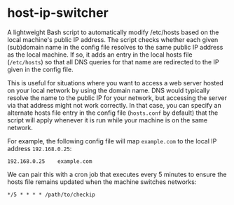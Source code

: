 # host-ip-switcher
A lightweight Bash script to automatically modify /etc/hosts based on the local machine's public IP address.
The script checks whether each given (sub)domain name in the config file resolves to the same public IP address as the local machine.
If so, it adds an entry in the local hosts file (`/etc/hosts`) so that all DNS queries for that name are redirected to the IP given in the config file.

This is useful for situations where you want to access a web server hosted on your local network by using the domain name.
DNS would typically resolve the name to the public IP for your network, but accessing the server via that address might not work correctly.
In that case, you can specify an alternate hosts file entry in the config file (`hosts.conf` by default) that the script will apply whenever it is run while your machine is on the same network.

For example, the following config file will map `example.com` to the local IP address `192.168.0.25`:
```
192.168.0.25	example.com
```

We can pair this with a cron job that executes every 5 minutes to ensure the hosts file remains updated when the machine switches networks:
```
*/5 * * * * /path/to/checkip
```

